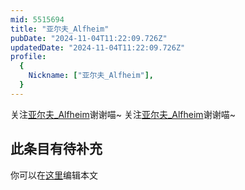 ```yaml
---
mid: 5515694
title: "亚尔夫_Alfheim"
pubDate: "2024-11-04T11:22:09.726Z"
updatedDate: "2024-11-04T11:22:09.726Z"
profile:
  {
    Nickname: ["亚尔夫_Alfheim"],
  }
---
```


关注[亚尔夫_Alfheim](https://space.bilibili.com/5515694)谢谢喵~ 关注[亚尔夫_Alfheim](https://space.bilibili.com/5515694)谢谢喵~

## 此条目有待补充
你可以在[这里](https://github.com/Yuhanawa/VTuber.ICU/edit/master/src/content/v/亚尔夫_Alfheim/index.md)编辑本文
